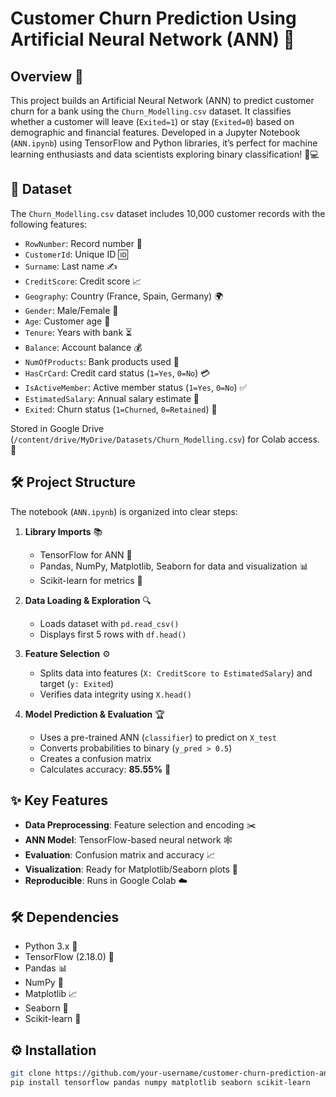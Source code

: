 # Customer Churn Prediction Using Artificial Neural Network (ANN) 🚀

## Overview 🌟
This project builds an Artificial Neural Network (ANN) to predict customer churn for a bank using the `Churn_Modelling.csv` dataset. It classifies whether a customer will leave (`Exited=1`) or stay (`Exited=0`) based on demographic and financial features. Developed in a Jupyter Notebook (`ANN.ipynb`) using TensorFlow and Python libraries, it’s perfect for machine learning enthusiasts and data scientists exploring binary classification! 🧠💻

## 📂 Dataset
The `Churn_Modelling.csv` dataset includes 10,000 customer records with the following features:

- `RowNumber`: Record number 🔢
- `CustomerId`: Unique ID 🆔
- `Surname`: Last name ✍️
- `CreditScore`: Credit score 📈
- `Geography`: Country (France, Spain, Germany) 🌍
- `Gender`: Male/Female 🚻
- `Age`: Customer age 🎂
- `Tenure`: Years with bank ⏳
- `Balance`: Account balance 💰
- `NumOfProducts`: Bank products used 🏦
- `HasCrCard`: Credit card status (`1=Yes`, `0=No`) 💳
- `IsActiveMember`: Active member status (`1=Yes`, `0=No`) ✅
- `EstimatedSalary`: Annual salary estimate 💸
- `Exited`: Churn status (`1=Churned`, `0=Retained`) 🚪

Stored in Google Drive (`/content/drive/MyDrive/Datasets/Churn_Modelling.csv`) for Colab access. 📂

## 🛠️ Project Structure
The notebook (`ANN.ipynb`) is organized into clear steps:

1. **Library Imports** 📚
   - TensorFlow for ANN 🧠
   - Pandas, NumPy, Matplotlib, Seaborn for data and visualization 📊
   - Scikit-learn for metrics 📏

2. **Data Loading & Exploration** 🔍
   - Loads dataset with `pd.read_csv()`
   - Displays first 5 rows with `df.head()`

3. **Feature Selection** ⚙️
   - Splits data into features (`X: CreditScore to EstimatedSalary`) and target (`y: Exited`)
   - Verifies data integrity using `X.head()`

4. **Model Prediction & Evaluation** 🏆
   - Uses a pre-trained ANN (`classifier`) to predict on `X_test`
   - Converts probabilities to binary (`y_pred > 0.5`)
   - Creates a confusion matrix
   - Calculates accuracy: **85.55%** 🎯

## ✨ Key Features
- **Data Preprocessing**: Feature selection and encoding ✂️
- **ANN Model**: TensorFlow-based neural network 🕸️
- **Evaluation**: Confusion matrix and accuracy 📈
- **Visualization**: Ready for Matplotlib/Seaborn plots 🎨
- **Reproducible**: Runs in Google Colab ☁️

## 🛠️ Dependencies
- Python 3.x 🐍
- TensorFlow (2.18.0) 🧠
- Pandas 📊
- NumPy 🔢
- Matplotlib 📈
- Seaborn 🎨
- Scikit-learn 📏

## ⚙️ Installation
```bash
git clone https://github.com/your-username/customer-churn-prediction-ann.git
pip install tensorflow pandas numpy matplotlib seaborn scikit-learn
